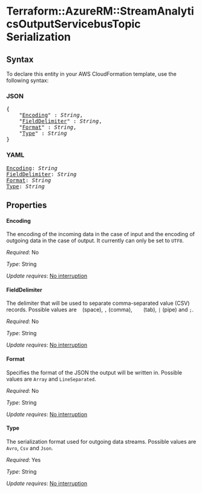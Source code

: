 # Terraform::AzureRM::StreamAnalyticsOutputServicebusTopic Serialization

## Syntax

To declare this entity in your AWS CloudFormation template, use the following syntax:

### JSON

<pre>
{
    "<a href="#encoding" title="Encoding">Encoding</a>" : <i>String</i>,
    "<a href="#fielddelimiter" title="FieldDelimiter">FieldDelimiter</a>" : <i>String</i>,
    "<a href="#format" title="Format">Format</a>" : <i>String</i>,
    "<a href="#type" title="Type">Type</a>" : <i>String</i>
}
</pre>

### YAML

<pre>
<a href="#encoding" title="Encoding">Encoding</a>: <i>String</i>
<a href="#fielddelimiter" title="FieldDelimiter">FieldDelimiter</a>: <i>String</i>
<a href="#format" title="Format">Format</a>: <i>String</i>
<a href="#type" title="Type">Type</a>: <i>String</i>
</pre>

## Properties

#### Encoding

The encoding of the incoming data in the case of input and the encoding of outgoing data in the case of output. It currently can only be set to `UTF8`.

_Required_: No

_Type_: String

_Update requires_: [No interruption](https://docs.aws.amazon.com/AWSCloudFormation/latest/UserGuide/using-cfn-updating-stacks-update-behaviors.html#update-no-interrupt)

#### FieldDelimiter

The delimiter that will be used to separate comma-separated value (CSV) records. Possible values are ` ` (space), `,` (comma), `   ` (tab), `|` (pipe) and `;`.

_Required_: No

_Type_: String

_Update requires_: [No interruption](https://docs.aws.amazon.com/AWSCloudFormation/latest/UserGuide/using-cfn-updating-stacks-update-behaviors.html#update-no-interrupt)

#### Format

Specifies the format of the JSON the output will be written in. Possible values are `Array` and `LineSeparated`.

_Required_: No

_Type_: String

_Update requires_: [No interruption](https://docs.aws.amazon.com/AWSCloudFormation/latest/UserGuide/using-cfn-updating-stacks-update-behaviors.html#update-no-interrupt)

#### Type

The serialization format used for outgoing data streams. Possible values are `Avro`, `Csv` and `Json`.

_Required_: Yes

_Type_: String

_Update requires_: [No interruption](https://docs.aws.amazon.com/AWSCloudFormation/latest/UserGuide/using-cfn-updating-stacks-update-behaviors.html#update-no-interrupt)

